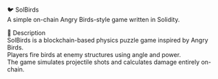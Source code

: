 🐦 SolBirds             
A simple on-chain Angry Birds-style game written in Solidity.       
           
🎯 Description      
SolBirds is a blockchain-based physics puzzle game inspired by Angry Birds.          
Players fire birds at enemy structures using angle and power.               
The game simulates projectile shots and calculates damage entirely on-chain.             
    
